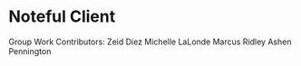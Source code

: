 # Noteful Client

Group Work Contributors:
Zeid Diez
Michelle LaLonde
Marcus Ridley
Ashen Pennington
